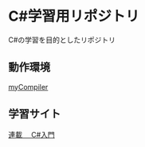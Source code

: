 # C#学習用リポジトリ

C#の学習を目的としたリポジトリ

## 動作環境

[myCompiler](https://www.mycompiler.io/ja/new/csharp)

## 学習サイト

[連載　 C#入門](https://atmarkit.itmedia.co.jp/fdotnet/csharp_abc/index/index.html)

